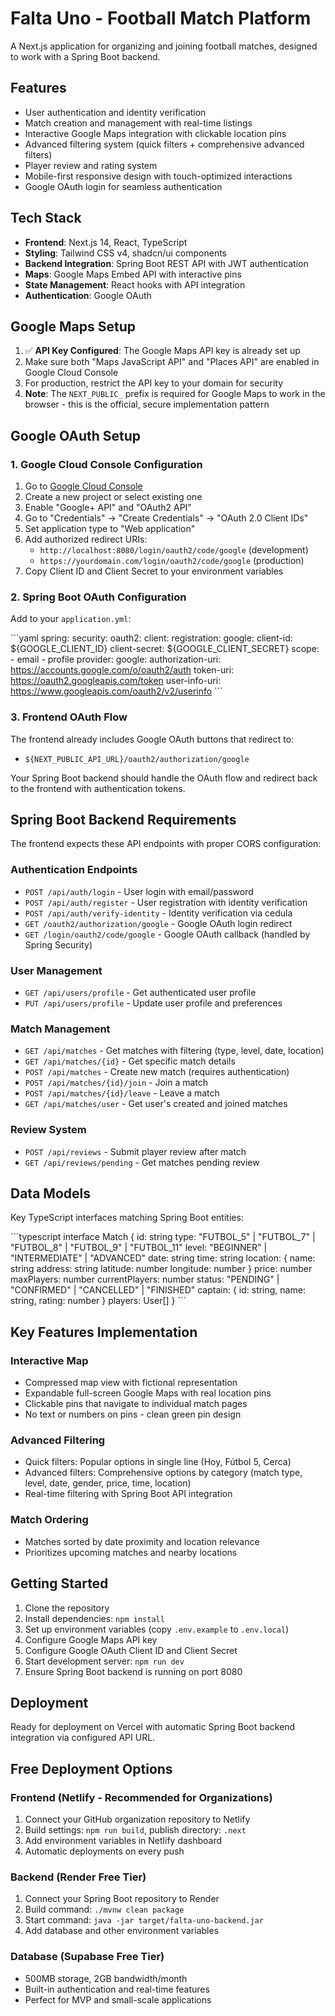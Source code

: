 # Falta Uno - Football Match Platform

A Next.js application for organizing and joining football matches, designed to work with a Spring Boot backend.

<!-- Build: Google Maps API Key Integration -->

## Features

- User authentication and identity verification
- Match creation and management with real-time listings
- Interactive Google Maps integration with clickable location pins
- Advanced filtering system (quick filters + comprehensive advanced filters)
- Player review and rating system
- Mobile-first responsive design with touch-optimized interactions
- Google OAuth login for seamless authentication

## Tech Stack

- **Frontend**: Next.js 14, React, TypeScript
- **Styling**: Tailwind CSS v4, shadcn/ui components
- **Backend Integration**: Spring Boot REST API with JWT authentication
- **Maps**: Google Maps Embed API with interactive pins
- **State Management**: React hooks with API integration
- **Authentication**: Google OAuth
  

## Google Maps Setup

1. ✅ **API Key Configured**: The Google Maps API key is already set up
2. Make sure both "Maps JavaScript API" and "Places API" are enabled in Google Cloud Console
3. For production, restrict the API key to your domain for security
4. **Note**: The `NEXT_PUBLIC_` prefix is required for Google Maps to work in the browser - this is the official, secure implementation pattern

## Google OAuth Setup

### 1. Google Cloud Console Configuration
1. Go to [Google Cloud Console](https://console.cloud.google.com/)
2. Create a new project or select existing one
3. Enable "Google+ API" and "OAuth2 API"
4. Go to "Credentials" → "Create Credentials" → "OAuth 2.0 Client IDs"
5. Set application type to "Web application"
6. Add authorized redirect URIs:
   - `http://localhost:8080/login/oauth2/code/google` (development)
   - `https://yourdomain.com/login/oauth2/code/google` (production)
7. Copy Client ID and Client Secret to your environment variables

### 2. Spring Boot OAuth Configuration
Add to your `application.yml`:

\`\`\`yaml
spring:
  security:
    oauth2:
      client:
        registration:
          google:
            client-id: ${GOOGLE_CLIENT_ID}
            client-secret: ${GOOGLE_CLIENT_SECRET}
            scope:
              - email
              - profile
        provider:
          google:
            authorization-uri: https://accounts.google.com/o/oauth2/auth
            token-uri: https://oauth2.googleapis.com/token
            user-info-uri: https://www.googleapis.com/oauth2/v2/userinfo
\`\`\`

### 3. Frontend OAuth Flow
The frontend already includes Google OAuth buttons that redirect to:
- `${NEXT_PUBLIC_API_URL}/oauth2/authorization/google`

Your Spring Boot backend should handle the OAuth flow and redirect back to the frontend with authentication tokens.

## Spring Boot Backend Requirements

The frontend expects these API endpoints with proper CORS configuration:

### Authentication Endpoints
- `POST /api/auth/login` - User login with email/password
- `POST /api/auth/register` - User registration with identity verification
- `POST /api/auth/verify-identity` - Identity verification via cedula
- `GET /oauth2/authorization/google` - Google OAuth login redirect
- `GET /login/oauth2/code/google` - Google OAuth callback (handled by Spring Security)

### User Management
- `GET /api/users/profile` - Get authenticated user profile
- `PUT /api/users/profile` - Update user profile and preferences

### Match Management
- `GET /api/matches` - Get matches with filtering (type, level, date, location)
- `GET /api/matches/{id}` - Get specific match details
- `POST /api/matches` - Create new match (requires authentication)
- `POST /api/matches/{id}/join` - Join a match
- `POST /api/matches/{id}/leave` - Leave a match
- `GET /api/matches/user` - Get user's created and joined matches

### Review System
- `POST /api/reviews` - Submit player review after match
- `GET /api/reviews/pending` - Get matches pending review

## Data Models

Key TypeScript interfaces matching Spring Boot entities:

\`\`\`typescript
interface Match {
  id: string
  type: "FUTBOL_5" | "FUTBOL_7" | "FUTBOL_8" | "FUTBOL_9" | "FUTBOL_11"
  level: "BEGINNER" | "INTERMEDIATE" | "ADVANCED"
  date: string
  time: string
  location: {
    name: string
    address: string
    latitude: number
    longitude: number
  }
  price: number
  maxPlayers: number
  currentPlayers: number
  status: "PENDING" | "CONFIRMED" | "CANCELLED" | "FINISHED"
  captain: { id: string, name: string, rating: number }
  players: User[]
}
\`\`\`

## Key Features Implementation

### Interactive Map
- Compressed map view with fictional representation
- Expandable full-screen Google Maps with real location pins
- Clickable pins that navigate to individual match pages
- No text or numbers on pins - clean green pin design

### Advanced Filtering
- Quick filters: Popular options in single line (Hoy, Fútbol 5, Cerca)
- Advanced filters: Comprehensive options by category (match type, level, date, gender, price, time, location)
- Real-time filtering with Spring Boot API integration

### Match Ordering
- Matches sorted by date proximity and location relevance
- Prioritizes upcoming matches and nearby locations

## Getting Started

1. Clone the repository
2. Install dependencies: `npm install`
3. Set up environment variables (copy `.env.example` to `.env.local`)
4. Configure Google Maps API key
5. Configure Google OAuth Client ID and Client Secret
6. Start development server: `npm run dev`
7. Ensure Spring Boot backend is running on port 8080

## Deployment

Ready for deployment on Vercel with automatic Spring Boot backend integration via configured API URL.

## Free Deployment Options

### Frontend (Netlify - Recommended for Organizations)
1. Connect your GitHub organization repository to Netlify
2. Build settings: `npm run build`, publish directory: `.next`
3. Add environment variables in Netlify dashboard
4. Automatic deployments on every push

### Backend (Render Free Tier)
1. Connect your Spring Boot repository to Render
2. Build command: `./mvnw clean package`
3. Start command: `java -jar target/falta-uno-backend.jar`
4. Add database and other environment variables

### Database (Supabase Free Tier)
- 500MB storage, 2GB bandwidth/month
- Built-in authentication and real-time features
- Perfect for MVP and small-scale applications